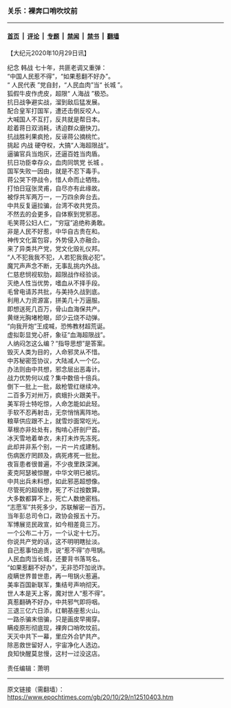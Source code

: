 ### 关乐：裸奔口哨吹坟前

---

#### [首页](../../../..?n12510403) &nbsp;|&nbsp; [评论](../../../../../epoch-comment?n12510403) &nbsp;|&nbsp; [专题](../../../../../epoch-special?n12510403) &nbsp;|&nbsp; [禁闻](../../../../../epoch-news?n12510403) &nbsp;|&nbsp; [禁书](../../../../../books?n12510403) &nbsp;|&nbsp; [翻墙](https://github.com/gfw-breaker/nogfw/blob/master/README.md?n12510403)


<div class="post_content" id="artbody" itemprop="articleBody">
 <!-- article content begin -->
 <p>
  【大纪元2020年10月29日讯】
 </p>
 <p>
  纪念
  <ok href="https://www.epochtimes.com/gb/tag/%E9%9F%A9%E6%88%98.html">
   韩战
  </ok>
  七十年，共匪老调又重弹：
  <br/>
  “中国人民惹不得”，“如果惹翻不好办”。
  <br/>
  “
  <ok href="https://www.epochtimes.com/gb/tag/%E4%BA%BA%E6%B0%91%E4%BB%A3%E8%A1%A8.html">
   人民代表
  </ok>
  ”党自封，“人民血肉”当“
  <ok href="https://www.epochtimes.com/gb/tag/%E9%95%BF%E5%9F%8E.html">
   长城
  </ok>
  ”。
  <br/>
  狐假牛皮作虎皮，超限“
  <ok href="https://www.epochtimes.com/gb/tag/%E4%BA%BA%E6%B5%B7%E6%88%98.html">
   人海战
  </ok>
  ”极恐。
  <br/>
  抗日战争避实战，溜到敌后猛发展。
  <br/>
  配合皇军打国军，遭还击倒反咬人。
  <br/>
  大喊国人不互打，反共就是帮日本。
  <br/>
  趁着蒋日双消耗，诱迫群众磨快刀。
  <br/>
  抗战胜利果疯抢，反诬蒋公摘桃忙。
  <br/>
  挑起
  <ok href="https://www.epochtimes.com/gb/tag/%E5%86%85%E6%88%98.html">
   内战
  </ok>
  硬夺权，大搞“人海超限战”。
  <br/>
  逼骗官兵当炮灰，还逼百姓当肉盾。
  <br/>
  抗日功臣幸存众，血肉同筑党
  <ok href="https://www.epochtimes.com/gb/tag/%E9%95%BF%E5%9F%8E.html">
   长城
  </ok>
  。
  <br/>
  国军失败一因由，就是不忍下毒手。
  <br/>
  蒋公哭下停战令，惜人命而止牺牲。
  <br/>
  打怕日寇张灵甫，自尽亦有此缘故。
  <br/>
  被俘共军两万一，一万四余奔台去。
  <br/>
  中共反复逼拉骗，台湾不收共党员。
  <br/>
  不然去的会更多，自体察到党邪恶。
  <br/>
  毛笑蒋公妇人仁，“穷寇”追绝称勇敢。
  <br/>
  非是人民不好惹，中华自古贵在和。
  <br/>
  神传文化富包容，外势侵入亦融合。
  <br/>
  来了异类共产党，党文化毁礼仪邦。
  <br/>
  “人不犯我我不犯，人若犯我我必犯”。
  <br/>
  魔咒声声念不断，无事乱挑内外战。
  <br/>
  仁慈悲悯视软肋，超限战作经验谈。
  <br/>
  灭绝人性当优势，嗜血从不择手段。
  <br/>
  毛曾电请苏共批，与美持久战到底。
  <br/>
  利用人力资源富，拼美几十万逼服。
  <br/>
  即想送死几百万，骨山血海保共产。
  <br/>
  黄继光胸堵枪眼，邱少云烧不动弹。
  <br/>
  “向我开炮”王成喊，恐怖教材超荒诞。
  <br/>
  虚拟彰显党心肝，象征“血海超限战”。
  <br/>
  人纳闷怎这么编？“指导思想”是答案。
  <br/>
  毁灭人类为目的，人命邪灵从不惜。
  <br/>
  中苏秘密签协议，大陆减人一个亿。
  <br/>
  办法则由中共想，邪念层出恶毒计。
  <br/>
  战力优势何以成？集中数倍十倍兵。
  <br/>
  倒下一批上一批，敌枪管红继续冲。
  <br/>
  二百多万对卅万，疯蛾扑火跟美干。
  <br/>
  美军将士特吃惊，人命怎能如此轻。
  <br/>
  手软不忍再射击，无奈悄悄离阵地。
  <br/>
  粮草供应跟不上，就雪炒面常吃光。
  <br/>
  草根亦非处处有，掏啃心肝剖尸首。
  <br/>
  冰天雪地着单衣，未打未炸先冻死。
  <br/>
  此却并非系个别，一片一片成建制。
  <br/>
  伤病医疗罔顾及，病死疼死一批批。
  <br/>
  夜盲患者很普遍，不少夜里跌深渊。
  <br/>
  麦克阿瑟被惊醒，中华文明已被坑。
  <br/>
  中共出兵未料想，如此邪恶超想像。
  <br/>
  尽管死的超级惨，死了不过按数算。
  <br/>
  大多数都算不上，死亡人数绝密档。
  <br/>
  “志愿军”共死多少，苏联解密一百万。
  <br/>
  当年彭总司令口，政协会报五十万。
  <br/>
  军博展览民政宣，如今相差竟三万。
  <br/>
  一个公布二十万，一个认定十七万。
  <br/>
  你说共产党的话，这不明明瞎扯淡。
  <br/>
  自己惹事怕追责，说“惹不得”亦甩锅。
  <br/>
  人民血肉当长城，还要背书落骂名。
  <br/>
  “如果惹翻不好办”，无非恐吓加讹诈。
  <br/>
  疫瞒世界普世患，再一甩锅火惹遍。
  <br/>
  美率百国新联军，集结号声响彻天。
  <br/>
  世人本是天上客，魔对世人“惹不得”。
  <br/>
  真惹翻确不好办，中共邪气即将咽。
  <br/>
  三退三亿六日添，红朝基座惹火山。
  <br/>
  一路杀骗末倍骗，只是画皮早揭穿。
  <br/>
  瞒疫原形彻底现，裸奔口哨吹坟前。
  <br/>
  天灭中共下一幕，里应外合铲共产。
  <br/>
  除恶救世留好人，宇宙净化人选边。
  <br/>
  良知快醒莫怠慢，这村一过没这店。
 </p>
 <p>
  责任编辑：萧明
 </p>
 <!-- article content end -->
 <div id="below_article_ad">
 </div>
</div>


---

原文链接（需翻墙）：https://www.epochtimes.com/gb/20/10/29/n12510403.htm